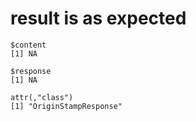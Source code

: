 # result is as expected

    $content
    [1] NA
    
    $response
    [1] NA
    
    attr(,"class")
    [1] "OriginStampResponse"

